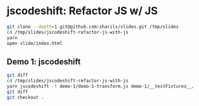 jscodeshift: Refactor JS w/ JS
==============================

```sh
git clone --depth=1 git@github.com:sharils/slides.git /tmp/slides
cd /tmp/slides/jscodeshift-refactor-js-with-js
yarn
open slide/index.html
```

Demo 1: jscodeshift
-------------------

```sh
git diff
cd /tmp/slides/jscodeshift-refactor-js-with-js
yarn jscodeshift -t demo-1/demo-1-transform.js demo-1/__testFixtures__/demo-1-transform.input.js
git diff
git checkout .
```
